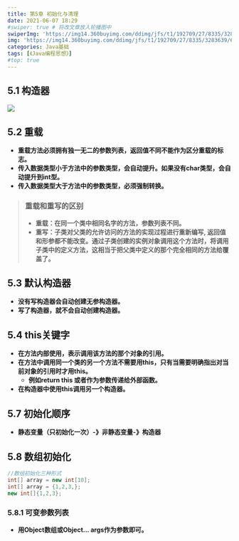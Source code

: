 ```yaml
---
title: 第5章 初始化与清理
date: 2021-06-07 18:29
#swiper: true # 将改文章放入轮播图中
swiperImg: 'https://img14.360buyimg.com/ddimg/jfs/t1/192709/27/8335/3283639/60c7fbd9E8f9c746c/ca9695822d14fd0e.jpg' # 该文章在轮播图中的图片
img: 'https://img14.360buyimg.com/ddimg/jfs/t1/192709/27/8335/3283639/60c7fbd9E8f9c746c/ca9695822d14fd0e.jpg' # 该文章图片，可以是本地目录下图片也可以是http://xxx图片
categories: Java基础
tags: [《Java编程思想》]
#top: true
---
```


## 5.1 构造器
![](https://img13.360buyimg.com/ddimg/jfs/t1/186178/13/9202/31200/60c757f8E20e3c80e/ae27efe8cf40900e.jpg)
## 5.2 重载

- **重载方法必须拥有独一无二的参数列表，返回值不同不能作为区分重载的标志。**
- **传入数据类型小于方法中的参数类型，会自动提升。如果没有char类型，会自动提升到int型。**
- **传入数据类型大于方法中的参数类型，必须强制转换。**



> ### 重载和重写的区别
> - **重载：在同一个类中相同名字的方法，参数列表不同。**
> - **重写：子类对父类的允许访问的方法的实现过程进行重新编写, 返回值和形参都不能改变。通过子类创建的实例对象调用这个方法时，将调用子类中的定义方法，这相当于把父类中定义的那个完全相同的方法给覆盖了。**

## 5.3 默认构造器

- **没有写构造器会自动创建无参构造器。**
- **写了构造器，就不会自动创建构造器。**

## 5.4 this关键字

- **在方法内部使用，表示调用该方法的那个对象的引用。**
- **在方法中调用同一个类的另一个方法不需要用this，只有当需要明确指出对当前对象的引用时才用this。**
   - **例如return this 或者作为参数传递给外部函数。**
- **在构造器中使用this调用另一个构造器。**

## 5.7 初始化顺序

- **静态变量（只初始化一次）-》非静态变量-》构造器**

## 5.8 数组初始化
```java
//数组初始化三种形式
int[] array = new int[10];
int[] array = {1,2,3,};
new int[]{1,2,3};
```

### 5.8.1 可变参数列表

- **用Object数组或Object... args作为参数即可。**
